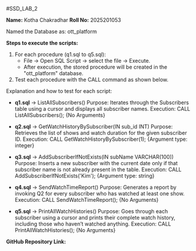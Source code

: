 #SSD_LAB_2

**Name:** Kotha Chakradhar
**Roll No:** 2025201053


Named the Database as: ott_platform

**Steps to execute the scripts:**
1. For each procedure (q1.sql to q5.sql):
   - File → Open SQL Script → select the file → Execute.
   - After execution, the stored procedure will be created in the "ott_platform" database.
2. Test each procedure with the CALL command as shown below.

Explanation and how to test for each script:

- **q1.sql** → ListAllSubscribers()
  Purpose: Iterates through the Subscribers table using a cursor and displays all subscriber names.
  Execution: CALL ListAllSubscribers(); {No Arguments}

- **q2.sql** → GetWatchHistoryBySubscriber(IN sub_id INT)
  Purpose: Retrieves the list of shows and watch duration for the given subscriber ID.
  Execution: CALL GetWatchHistoryBySubscriber(1); {Argument type: integer}

- **q3.sql** → AddSubscriberIfNotExists(IN subName VARCHAR(100))
  Purpose: Inserts a new subscriber with the current date only if that subscriber name is not already present in the table.
  Execution: CALL AddSubscriberIfNotExists('Kim'); {Argument type: string}

- **q4.sql** → SendWatchTimeReport()
  Purpose: Generates a report by invoking Q2 for every subscriber who has watched at least one show.
  Execution: CALL SendWatchTimeReport(); {No Arguments}

- **q5.sql** → PrintAllWatchHistories()
  Purpose: Goes through each subscriber using a cursor and prints their complete watch history, including those who haven’t watched anything.
  Execution: CALL PrintAllWatchHistories(); {No Arguments}

**GitHub Repository Link:** 
